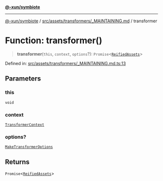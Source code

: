 [**@-xun/symbiote**](../../../../../README.md)

***

[@-xun/symbiote](../../../../../README.md) / [src/assets/transformers/\_MAINTAINING.md](../README.md) / transformer

# Function: transformer()

> **transformer**(`this`, `context`, `options`?): `Promise`\<[`ReifiedAssets`](../../../type-aliases/ReifiedAssets.md)\>

Defined in: [src/assets/transformers/\_MAINTAINING.md.ts:13](https://github.com/Xunnamius/symbiote/blob/baed18cf2f0c1f93d21647c3399a412c1e0a2c32/src/assets/transformers/_MAINTAINING.md.ts#L13)

## Parameters

### this

`void`

### context

[`TransformerContext`](../../../type-aliases/TransformerContext.md)

### options?

[`MakeTransformerOptions`](../../../type-aliases/MakeTransformerOptions.md)

## Returns

`Promise`\<[`ReifiedAssets`](../../../type-aliases/ReifiedAssets.md)\>

